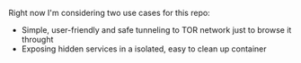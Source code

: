 

Right now I'm considering two use cases for this repo:
* Simple, user-friendly and safe tunneling to TOR network just to browse it throught
* Exposing hidden services in a isolated, easy to clean up container
